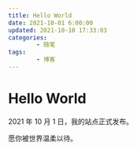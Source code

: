 ```yaml
---
title: Hello World
date: 2021-10-01 6:00:00
updated: 2021-10-10 17:33:03
categories:
        - 随笔
tags:
        - 博客
---
```


# Hello World

2021 年 10 月 1 日，我的站点正式发布。

愿你被世界温柔以待。
